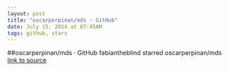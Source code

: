 ```yaml
---
layout: post
title: "oscarperpinan/mds · GitHub"
date: July 15, 2014 at 07:45AM
tags: github, stars
---
```

##oscarperpinan/mds · GitHub
fabiantheblind starred oscarperpinan/mds
[link to source](http://ift.tt/1woAL7T) 
